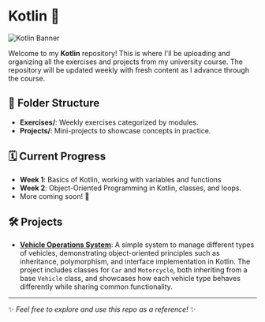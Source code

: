 # Kotlin 🚀

![Kotlin Banner](https://miro.medium.com/v2/resize:fit:1400/format:webp/1*MCU8J5-roudxIIYt1U1J1A.jpeg)

Welcome to my **Kotlin** repository! This is where I'll be uploading and organizing all the exercises and projects from my university course. The repository will be updated weekly with fresh content as I advance through the course.

## 📂 Folder Structure
- **Exercises/**: Weekly exercises categorized by modules.
- **Projects/**: Mini-projects to showcase concepts in practice.

## 🗓️ Current Progress
- **Week 1**: Basics of Kotlin, working with variables and functions
- **Week 2**: Object-Oriented Programming in Kotlin, classes, and loops.
- More coming soon! 🚀

## 🛠️ Projects
- **[Vehicle Operations System](https://github.com/RPD09/Kotlin/tree/main/Projects/Vehicle)**: A simple system to manage different types of vehicles, demonstrating object-oriented principles such as inheritance, polymorphism, and interface implementation in Kotlin. The project includes classes for `Car` and `Motorcycle`, both inheriting from a base `Vehicle` class, and showcases how each vehicle type behaves differently while sharing common functionality.

---

✨ _Feel free to explore and use this repo as a reference!_ ✨
